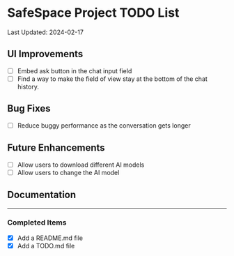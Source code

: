 # SafeSpace Project TODO List

Last Updated: 2024-02-17

## UI Improvements
- [ ] Embed ask button in the chat input field
- [ ] Find a way to make the field of view stay at the bottom of the chat history.

## Bug Fixes
- [ ] Reduce buggy performance as the conversation gets longer

## Future Enhancements
- [ ] Allow users to download different AI models
- [ ] Allow users to change the AI model
  
## Documentation



---
### Completed Items
- [X] Add a README.md file
- [X] Add a TODO.md file